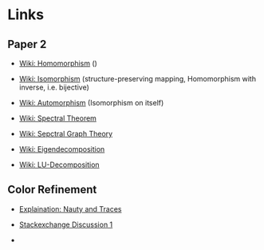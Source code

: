 # Links

## Paper 2

- [Wiki: Homomorphism](https://www.wikiwand.com/en/Homomorphism) ()

- [Wiki: Isomorphism](https://www.wikiwand.com/en/Isomorphism) (structure-preserving mapping, Homomorphism with inverse, i.e. bijective)
- [Wiki: Automorphism](https://www.wikiwand.com/en/Automorphism) (Isomorphism on itself)

- [Wiki: Spectral Theorem](https://www.wikiwand.com/en/Spectral_theorem)
- [Wiki: Sepctral Graph Theory](https://www.wikiwand.com/en/Spectral_graph_theory)
- [Wiki: Eigendecomposition](https://www.wikiwand.com/en/Eigendecomposition_of_a_matrix)
- [Wiki: LU-Decomposition](https://www.wikiwand.com/en/LU_decomposition)






## Color Refinement
- [Explaination: Nauty and Traces](https://pallini.di.uniroma1.it/Introduction.html)

- [Stackexchange Discussion 1](https://math.stackexchange.com/questions/3567808/how-does-naive-vertex-classification-via-color-refinement-induce-a-ranking-on-th)
- 
